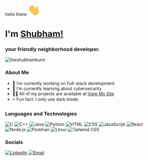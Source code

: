<p>hello there <img src="https://raw.githubusercontent.com/ABSphreak/ABSphreak/master/gifs/Hi.gif" width="40px"></p>

# I'm [Shubham!](https://shubhamkumarr.vercel.app/) 

<h3>your friendly neighborhood developer.</h3>
<p align="left"> <img src="https://komarev.com/ghpvc/?username=theshubhamkumr&label=Profile%20views&color=0e75b6&style=flat" alt="theshubhamkumr" /> </p>

### About Me 

- 🔭 I’m currently working on Full-stack development
- 🌱 I’m currently learning about cybersecurity
- 👨‍💻 All of my projects are available at [View My Site](https://shubhamkumarr.vercel.app/)
- ⚡ Fun fact: I only use dark mode.

### Languages and Technologies

![C](https://img.shields.io/badge/C-00599C?style=for-the-badge&logo=c&logoColor=white)
![C++](https://img.shields.io/badge/C++-00599C?style=for-the-badge&logo=c%2B%2B&logoColor=white)
![Java](https://img.shields.io/badge/Java-007396?style=for-the-badge&logo=java&logoColor=white)
![Python](https://img.shields.io/badge/Python-3776AB?style=for-the-badge&logo=python&logoColor=white)
![HTML](https://img.shields.io/badge/HTML5-E34F26?style=for-the-badge&logo=html5&logoColor=white)
![CSS](https://img.shields.io/badge/CSS3-1572B6?style=for-the-badge&logo=css3&logoColor=white)
![JavaScript](https://img.shields.io/badge/JavaScript-F7DF1E?style=for-the-badge&logo=javascript&logoColor=black)
![React](https://img.shields.io/badge/React-20232A?style=for-the-badge&logo=react&logoColor=61DAFB)
![Node.js](https://img.shields.io/badge/Node.js-339933?style=for-the-badge&logo=nodedotjs&logoColor=white)
![Postman](https://img.shields.io/badge/Postman-FF6C37?style=for-the-badge&logo=postman&logoColor=white)
![Linux](https://img.shields.io/badge/Linux-FCC624?style=for-the-badge&logo=linux&logoColor=black)
![Tailwind CSS](https://img.shields.io/badge/Tailwind_CSS-38B2AC?style=for-the-badge&logo=tailwind-css&logoColor=white)

### Socials
[![LinkedIn](https://img.shields.io/badge/LinkedIn-0077B5?style=for-the-badge&logo=linkedin&logoColor=white)](https://www.linkedin.com/in/shubham-kumr/)
[![Email](https://img.shields.io/badge/Email-D14836?style=for-the-badge&logo=gmail&logoColor=white)](mailto:theshubhamkumr@gmail.com)

